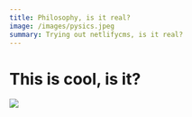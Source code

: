```yaml
---
title: Philosophy, is it real?
image: /images/pysics.jpeg
summary: Trying out netlifycms, is it real?
---
```

# **This is cool, is it?**

![](/images/chem.jpg)

